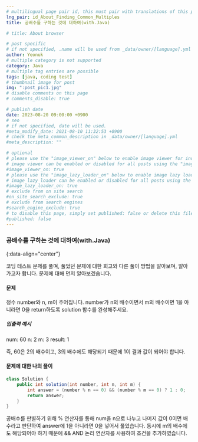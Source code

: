 ```yaml
---
# multilingual page pair id, this must pair with translations of this page. (This name must be unique)
lng_pair: id_About_Finding_Common_Multiples
title: 공배수를 구하는 것에 대하여(with.Java)

# title: About browser

# post specific
# if not specified, .name will be used from _data/owner/[language].yml
author: Yeonuk
# multiple category is not supported
category: Java
# multiple tag entries are possible
tags: [java, coding test]
# thumbnail image for post
img: ":post_pic1.jpg"
# disable comments on this page
# comments_disable: true

# publish date
date: 2023-08-20 09:00:00 +0900
# seo
# if not specified, date will be used.
#meta_modify_date: 2021-08-10 11:32:53 +0900
# check the meta_common_description in _data/owner/[language].yml
#meta_description: ""

# optional
# please use the "image_viewer_on" below to enable image viewer for individual pages or posts (_posts/ or [language]/_posts folders).
# image viewer can be enabled or disabled for all posts using the "image_viewer_posts: true" setting in _data/conf/main.yml.
#image_viewer_on: true
# please use the "image_lazy_loader_on" below to enable image lazy loader for individual pages or posts (_posts/ or [language]/_posts folders).
# image lazy loader can be enabled or disabled for all posts using the "image_lazy_loader_posts: true" setting in _data/conf/main.yml.
#image_lazy_loader_on: true
# exclude from on site search
#on_site_search_exclude: true
# exclude from search engines
#search_engine_exclude: true
# to disable this page, simply set published: false or delete this file
#published: false
---
```


<!-- outline-start -->

### 공배수를 구하는 것에 대하여(with.Java)

{:data-align="center"}

<!-- outline-end -->

코딩 테스트 문제를 풀며, 풀었던 문제에 대한 회고와 다른 풀이 방법을 알아보며, 알아가고자 합니다.
문제에 대해 먼저 알아보겠습니다.

#### 문제

정수 number와 n, m이 주어집니다. number가 n의 배수이면서 m의 배수이면 1을 아니라면 0을 return하도록 solution 함수를 완성해주세요.

##### 입출력 예시

num: 60
n: 2
m: 3
result: 1

즉, 60은 2의 배수이고, 3의 배수에도 해당되기 때문에 1이 결과 값이 되어야 합니다.

#### 문제에 대한 나의 풀이

```java
class Solution {
    public int solution(int number, int n, int m) {
        int answer = (number % n == 0) && (number % m == 0) ? 1 : 0;
        return answer;
    }
}
```

공배수를 판별하기 위해 % 연산자를 통해 num을 n으로 나누고 나머지 값이 0이면 배수라고 판단하여 answer에 1을 아니라면 0을 넣어서 풀었습니다. 동시에 m의 배수에도 해당되어야 하기 때문에 && AND 논리 연산자를 사용하여 조건을 추가하였습니다.
